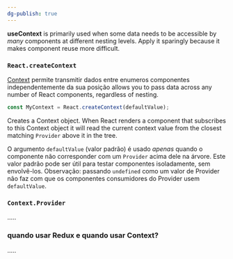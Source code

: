 ```yaml
---
dg-publish: true
---
```


**useContext** is primarily used when some data needs to be accessible by _many_ components at different nesting levels. Apply it sparingly because it makes component reuse more difficult.

### `React.createContext`

[Context](https://reactjs.org/docs/context.html) permite transmitir dados entre enumeros componentes independentemente da sua posição
allows you to pass data across any number of React components, regardless of nesting.

```jsx
const MyContext = React.createContext(defaultValue);
```

Creates a Context object. When React renders a component that subscribes to this Context object it will read the current context value from the closest matching `Provider` above it in the tree.

O argumento `defaultValue` (valor padrão) é usado _apenas_ quando o componente não corresponder com um `Provider` acima dele na árvore. Este valor padrão pode ser útil para testar componentes isoladamente, sem envolvê-los. Observação: passando `undefined` como um valor de Provider não faz com que os componentes consumidores do Provider usem `defaultValue`.

### `Context.Provider`
.....


### quando usar Redux e quando usar Context?
.....
